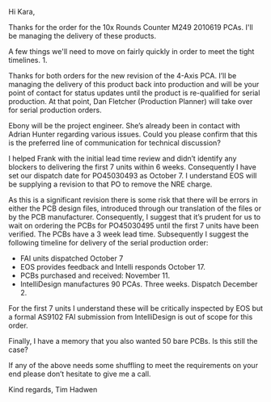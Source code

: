 
Hi Kara,

Thanks for the order for the 10x Rounds Counter M249 2010619 PCAs. I'll be managing the delivery of these products.

A few things we'll need to move on fairly quickly in order to meet the tight timelines.
1. 


Thanks for both orders for the new revision of the 4-Axis PCA. I’ll be managing the delivery of this product back into production and will be your point of contact for status updates until the product is re-qualified for serial production. At that point, Dan Fletcher (Production Planner) will take over for serial production orders.

Ebony will be the project engineer. She’s already been in contact with Adrian Hunter regarding various issues. Could you please confirm that this is the preferred line of communication for technical discussion?

I helped Frank with the initial lead time review and didn’t identify any blockers to delivering the first 7 units within 6 weeks. Consequently I have set our dispatch date for PO45030493 as October 7. I understand EOS will be supplying a revision to that PO to remove the NRE charge.

As this is a significant revision there is some risk that there will be errors in either the PCB design files, introduced through our translation of the files or by the PCB manufacturer. Consequently, I suggest that it’s prudent for us to wait on ordering the PCBs for PO45030495 until the first 7 units have been verified. The PCBs have a 3 week lead time. Subsequently I suggest the following timeline for delivery of the serial production order:

- FAI units dispatched October 7
- EOS provides feedback and Intelli responds October 17.
- PCBs purchased and received: November 11.
- IntelliDesign manufactures 90 PCAs. Three weeks. Dispatch December 2.

For the first 7 units I understand these will be critically inspected by EOS but a formal AS9102 FAI submission from IntelliDesign is out of scope for this order.

Finally, I have a memory that you also wanted 50 bare PCBs. Is this still the case?

If any of the above needs some shuffling to meet the requirements on your end please don’t hesitate to give me a call.

Kind regards,
Tim Hadwen